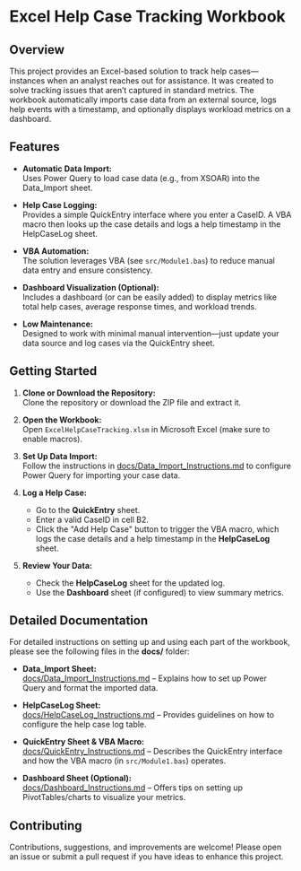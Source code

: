 # Excel Help Case Tracking Workbook

## Overview

This project provides an Excel-based solution to track help cases—instances when an analyst reaches out for assistance. It was created to solve tracking issues that aren’t captured in standard metrics. The workbook automatically imports case data from an external source, logs help events with a timestamp, and optionally displays workload metrics on a dashboard.

## Features

- **Automatic Data Import:**  
  Uses Power Query to load case data (e.g., from XSOAR) into the Data_Import sheet.
  
- **Help Case Logging:**  
  Provides a simple QuickEntry interface where you enter a CaseID. A VBA macro then looks up the case details and logs a help timestamp in the HelpCaseLog sheet.
  
- **VBA Automation:**  
  The solution leverages VBA (see `src/Module1.bas`) to reduce manual data entry and ensure consistency.
  
- **Dashboard Visualization (Optional):**  
  Includes a dashboard (or can be easily added) to display metrics like total help cases, average response times, and workload trends.
  
- **Low Maintenance:**  
  Designed to work with minimal manual intervention—just update your data source and log cases via the QuickEntry sheet.

## Getting Started

1. **Clone or Download the Repository:**  
   Clone the repository or download the ZIP file and extract it.

2. **Open the Workbook:**  
   Open `ExcelHelpCaseTracking.xlsm` in Microsoft Excel (make sure to enable macros).

3. **Set Up Data Import:**  
   Follow the instructions in [docs/Data_Import_Instructions.md](docs/Data_Import_Instructions.md) to configure Power Query for importing your case data.

4. **Log a Help Case:**  
   - Go to the **QuickEntry** sheet.
   - Enter a valid CaseID in cell B2.
   - Click the "Add Help Case" button to trigger the VBA macro, which logs the case details and a help timestamp in the **HelpCaseLog** sheet.
   
5. **Review Your Data:**  
   - Check the **HelpCaseLog** sheet for the updated log.
   - Use the **Dashboard** sheet (if configured) to view summary metrics.

## Detailed Documentation

For detailed instructions on setting up and using each part of the workbook, please see the following files in the **docs/** folder:

- **Data_Import Sheet:**  
  [docs/Data_Import_Instructions.md](docs/Data_Import_Instructions.md) – Explains how to set up Power Query and format the imported data.

- **HelpCaseLog Sheet:**  
  [docs/HelpCaseLog_Instructions.md](docs/HelpCaseLog_Instructions.md) – Provides guidelines on how to configure the help case log table.

- **QuickEntry Sheet & VBA Macro:**  
  [docs/QuickEntry_Instructions.md](docs/QuickEntry_Instructions.md) – Describes the QuickEntry interface and how the VBA macro (in `src/Module1.bas`) operates.

- **Dashboard Sheet (Optional):**  
  [docs/Dashboard_Instructions.md](docs/Dashboard_Instructions.md) – Offers tips on setting up PivotTables/charts to visualize your metrics.

## Contributing

Contributions, suggestions, and improvements are welcome! Please open an issue or submit a pull request if you have ideas to enhance this project.
